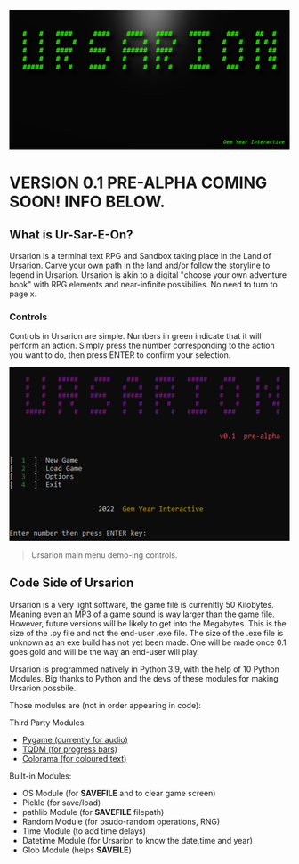 ![Ursarion](https://github.com/GemYearInteractive/Ursarion/blob/main/Images/base_github.png?raw=true)

# VERSION 0.1 PRE-ALPHA COMING SOON! INFO BELOW.

## What is Ur-Sar-E-On?
Ursarion is a terminal text RPG and Sandbox taking place in the Land of Ursarion. Carve your own path in the land and/or follow the storyline to legend in Ursarion. Ursarion is akin to a digital "choose your own adventure book" with RPG elements and near-infinite possibilies. No need to turn to page x. 


### Controls
Controls in Ursarion are simple. Numbers in green indicate that it will perform an action. Simply press the number corresponding to the action you want to do, then press ENTER to confirm your selection.

![](https://github.com/GemYearInteractive/Ursarion/blob/main/Images/image_2022-01-25_142300.png?raw=true)
>Ursarion main menu demo-ing controls.

## Code Side of Ursarion

Ursarion is a very light software, the game file is currenltly 50 Kilobytes. Meaning even an MP3 of a game sound is way larger than the game file. However, future versions will be likely to get into the Megabytes. This is the size of the .py file and not the end-user .exe file. The size of the .exe file is unknown as an exe build has not yet been made. One will be made once 0.1 goes gold and will be the way an end-user will play.

Ursarion is programmed natively in Python 3.9, with the help of 10 Python Modules. 
Big thanks to Python and the devs of these modules for making Ursarion possbile.

Those modules are (not in order appearing in code):

Third Party Modules:
- [Pygame (currently for audio)](https://github.com/pygame/pygame)
- [TQDM (for progress bars)](https://github.com/tqdm/tqdm)
- [Colorama (for coloured text)](https://github.com/tartley/colorama)

Built-in Modules:
- OS Module (for **SAVEFILE** and to clear game screen)
- Pickle (for save/load)
- pathlib Module (for **SAVEFILE** filepath)
- Random Module (for psudo-random operations, RNG)
- Time Module (to add time delays)
- Datetime Module (for Ursarion to know the date,time and year)
- Glob Module (helps **SAVEILE**)
